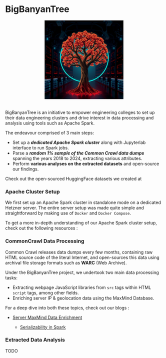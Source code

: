 # BigBanyanTree

<p align="center">
  <img src="assets/bbt.jpg" width="50%">
</p>      
<br>
BigBanyanTree is an initiative to empower engineering colleges to set up their data engineering clusters and drive
interest in data processing and analysis using tools such as Apache Spark.

 
The endeavour comprised of 3 main steps:

- Set up a ***dedicated Apache Spark cluster*** along with Jupyterlab interface to run Spark jobs.
- Parse a ***random 1% sample of the Common Crawl data dumps*** spanning the years 2018 to 2024, extracting various
  attributes.
- Perform **various analyses on the extracted datasets** and open-source our findings.

Check out the open-sourced HuggingFace datasets we created
at  

### Apache Cluster Setup

We first set up an Apache Spark cluster in standalone mode on a dedicated Hetzner server. The entire server setup was
made quite simple and straightforward by making use of `Docker` and `Docker Compose`.

To get a more in-depth understanding of our Apache Spark cluster setup, check out the following resources :

 

### CommonCrawl Data Processing

Common Crawl releases data dumps every few months, containing raw HTML source code of the literal Internet, and
open-sources this data using archival file storage formats such as **WARC** (Web Archive).

Under the BigBanyanTree project, we undertook two main data processing tasks:

- Extracting webpage JavaScript libraries from `src` tags within HTML `script` tags, among other fields.
- Enriching server IP & geolocation data using the MaxMind Database.

For a deep dive into both these topics, check out our blogs :

 
- [Server MaxMind Data Enrichment](https://datascience.fm/bigbanyantree-enriching-warc-data-with-ip-information-from-maxmind/)

    - [Serializability in Spark](https://datascience.fm/serializability-in-spark-using-non-serializable-objects-in-spark-transformations/)

### Extracted Data Analysis

TODO
